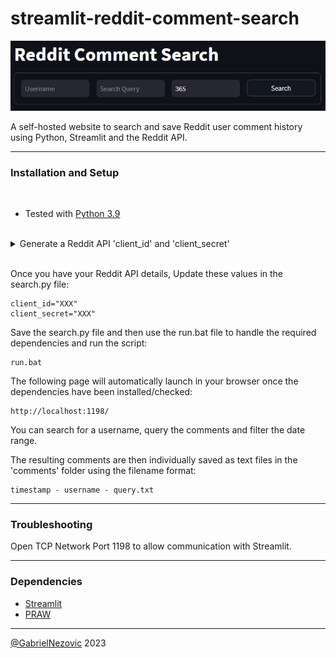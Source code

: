 # streamlit-reddit-comment-search
 ![screenshot](screenshot.png)

 A self-hosted website to search and save Reddit user comment history using Python, Streamlit and the Reddit API.
<br>

 ___
<h3>Installation and Setup</h3>
<br>


* Tested with [Python 3.9](https://www.python.org/downloads/release/python-390/)
<br>
<details>
<summary>
 Generate a Reddit API 'client_id' and 'client_secret'
</summary>
 <br>

 1. Click on Create a new app in the Reddit app console: https://www.reddit.com/prefs/apps
 2. Name the app 'Reddit Comment Search'
 3. Select 'Script' from the list of radio buttons
 4. Add the description 'A python script to search through Reddit comment history."
 5. Use your public IP address as the 'About URL' and the 'Redirect URI'
 6. Confirm your status as a human
 7. The client_id will be the short-ish string of random characters underneath the name of the application
 8. The client_secret will be the "secret" listed under the application when you click on edit application
</details>

<br>


Once you have your Reddit API details, Update these values in the search.py file:
```
client_id="XXX"
client_secret="XXX"
```

Save the search.py file and then use the run.bat file to handle the required dependencies and run the script:
```
run.bat
```

The following page will automatically launch in your browser once the dependencies have been installed/checked:
```
http://localhost:1198/
```

You can search for a username, query the comments and filter the date range.

The resulting comments are then individually saved as text files in the 'comments' folder using the filename format:
```
timestamp - username - query.txt
```

___
<h3>Troubleshooting</h3>

Open TCP Network Port 1198 to allow communication with Streamlit.


___
<h3>Dependencies</h3>

* [Streamlit](https://pypi.org/project/Streamlit/)
* [PRAW](https://pypi.org/project/praw/)

___

[@GabrielNezovic](https://github.com/GabrielNezovic) 2023
